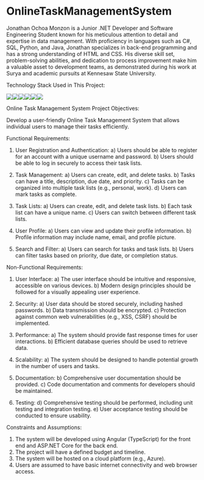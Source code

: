 # OnlineTaskManagementSystem

Jonathan Ochoa Monzon is a Junior .NET Developer and Software Engineering Student known for his meticulous attention to detail and expertise in data management. With proficiency in languages such as C#, SQL, Python, and Java, Jonathan specializes in back-end programming and has a strong understanding of HTML and CSS. His diverse skill set, problem-solving abilities, and dedication to process improvement make him a valuable asset to development teams, as demonstrated during his work at Surya and academic pursuits at Kennesaw State University.



Technology Stack Used in This Project:

<img src="https://img.shields.io/badge/.NET-512BD4?style=for-the-badge&logo=dotnet&logoColor=white" /><img src="https://img.shields.io/badge/Angular-DD0031?style=for-the-badge&logo=angular&logoColor=white" /><img src="https://img.shields.io/badge/TypeScript-007ACC?style=for-the-badge&logo=typescript&logoColor=white" /><img src="https://img.shields.io/badge/HTML5-E34F26?style=for-the-badge&logo=html5&logoColor=white" /><img src="https://img.shields.io/badge/Bootstrap-563D7C?style=for-the-badge&logo=bootstrap&logoColor=white" /><img src="https://img.shields.io/badge/Microsoft%20SQL%20Server-CC2927?style=for-the-badge&logo=microsoft%20sql%20server&logoColor=white" />




Online Task Management System Project Objectives:

Develop a user-friendly Online Task Management System that allows individual users to manage their tasks efficiently.


Functional Requirements:

1.	User Registration and Authentication:
a)	Users should be able to register for an account with a unique username and password.
b)	Users should be able to log in securely to access their task lists.

2.	Task Management:
a)	Users can create, edit, and delete tasks.
b)	Tasks can have a title, description, due date, and priority.
c)	Tasks can be organized into multiple task lists (e.g., personal, work).
d)	Users can mark tasks as complete.

3.	Task Lists:
a)	Users can create, edit, and delete task lists.
b)	Each task list can have a unique name.
c)	Users can switch between different task lists.

4.	User Profile:
a)	Users can view and update their profile information.
b)	Profile information may include name, email, and profile picture.

5.	Search and Filter:
a)	Users can search for tasks and task lists.
b)	Users can filter tasks based on priority, due date, or completion status.


Non-Functional Requirements:

1.	User Interface:
a)	The user interface should be intuitive and responsive, accessible on various devices.
b)	Modern design principles should be followed for a visually appealing user experience.

2.	Security:
a)	User data should be stored securely, including hashed passwords.
b)	Data transmission should be encrypted.
c)	Protection against common web vulnerabilities (e.g., XSS, CSRF) should be implemented.

3.	Performance:
a)	The system should provide fast response times for user interactions.
b)	Efficient database queries should be used to retrieve data.

4.	Scalability:
a)	The system should be designed to handle potential growth in the number of users and tasks.

5.	Documentation:
b)	Comprehensive user documentation should be provided.
c)	Code documentation and comments for developers should be maintained.

6.	Testing:
d)	Comprehensive testing should be performed, including unit testing and integration testing.
e)	User acceptance testing should be conducted to ensure usability.


Constraints and Assumptions:
1.	The system will be developed using Angular (TypeScript) for the front end and ASP.NET Core for the back end.
2.	The project will have a defined budget and timeline.
3.	The system will be hosted on a cloud platform (e.g., Azure).
4.	Users are assumed to have basic internet connectivity and web browser access.
